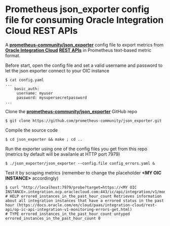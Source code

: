 # Prometheus json_exporter config file for consuming Oracle Integration Cloud REST APIs
A **[prometheus-community/json_exporter](https://github.com/prometheus-community/json_exporter)** config file to export metrics from **[Oracle Integration Cloud](https://www.oracle.com/it/integration/)** **[REST APIs](https://docs.oracle.com/en/cloud/paas/integration-cloud/rest-api)** in Prometheus text-based metric format. 

Before start, open the config file and set a valid username and password to let the json exporter connect to your OIC instance

```console
$ cat config.yaml
...
    basic_auth:
     username: myuser
     password: mysupersecretpassword
...
```

Clone the **[prometheus-community/json_exporter](https://github.com/prometheus-community/json_exporter)** GitHub repo

```console
$ git clone https://github.com/prometheus-community/json_exporter.git
```

Compile the source code 

```console
$ cd json_exporter && make ; cd ..
```

Run the exporter using one of the config files you get from this repo (metrics by default will be availanle at HTTP port 7979)

```console
$ ./json_exporter/json_exporter --config.file config_errors.yaml &
```

Test it by scraping metrics (remember to change the placeholder **\<MY OIC INSTANCE\>** accordingly)

```console
$ curl "http://localhost:7979/probe?target=https://<MY OIC INSTANCE>.integration.ocp.oraclecloud.com:443/ic/api/integration/v1/monitoring/errors"
# HELP errored_instances_in_the_past_hour_count Retrieves information about all integration instances that have a errored status in the past hour (https://docs.oracle.com/en/cloud/paas/integration-cloud/rest-api/op-ic-api-integration-v1-monitoring-errors-get.html)
# TYPE errored_instances_in_the_past_hour_count untyped
errored_instances_in_the_past_hour_count 0
```


